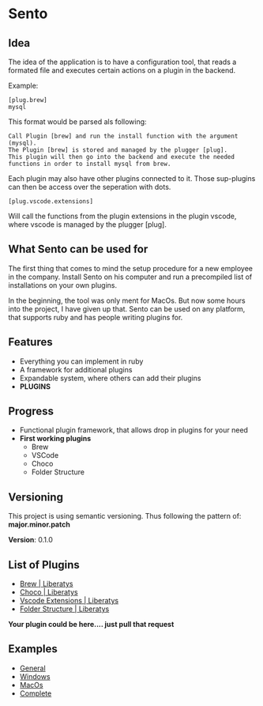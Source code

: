 # Sento

## Idea
The idea of the application is to have a configuration tool, that reads a formated file and executes certain actions on a plugin in the backend.

Example:

    [plug.brew]
    mysql

This format would be parsed als following:

    Call Plugin [brew] and run the install function with the argument (mysql).
    The Plugin [brew] is stored and managed by the plugger [plug].
    This plugin will then go into the backend and execute the needed functions in order to install mysql from brew.

Each plugin may also have other plugins connected to it. Those sup-plugins can then be access over the seperation with dots.

    [plug.vscode.extensions]

Will call the functions from the plugin extensions in the plugin vscode, where vscode is managed by the plugger [plug].

## What Sento can be used for

The first thing that comes to mind the setup procedure for a new employee in the company.
Install Sento on his computer and run a precompiled list of installations on your own plugins.

In the beginning, the tool was only ment for MacOs. But now some hours into the project, I have given up that.
Sento can be used on any platform, that supports ruby and has people writing plugins for.

## Features

* Everything you can implement in ruby
* A framework for additional plugins
* Expandable system, where others can add their plugins
* **PLUGINS**

## Progress

* Functional plugin framework, that allows drop in plugins for your need
* **First working plugins**
  * Brew
  * VSCode
  * Choco
  * Folder Structure

## Versioning
This project is using semantic versioning.
Thus following the pattern of: **major.minor.patch**

**Version**: 0.1.0



## List of Plugins
* [Brew | Liberatys](Plugins/Brew.md)
* [Choco | Liberatys](Plugins/Choco.md)
* [Vscode Extensions | Liberatys](Plugins/VSCode_Extensions.md)
* [Folder Structure | Liberatys](Plugins/Folder_Structure.md)


**Your plugin could be here.... just pull that request**


## Examples

* [General](./Examples/Examples.md)
* [Windows]()
* [MacOs]()
* [Complete]()
